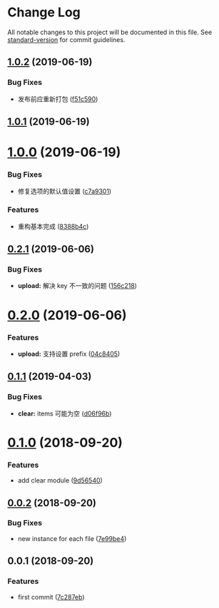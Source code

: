 # Change Log

All notable changes to this project will be documented in this file. See [standard-version](https://github.com/conventional-changelog/standard-version) for commit guidelines.

<a name="1.0.2"></a>
## [1.0.2](https:///github.com/fjc0k/better-qiniu-cli/compare/v1.0.1...v1.0.2) (2019-06-19)


### Bug Fixes

* 发布前应重新打包 ([f51c590](https:///github.com/fjc0k/better-qiniu-cli/commits/f51c590))



<a name="1.0.1"></a>
## [1.0.1](https:///github.com/fjc0k/better-qiniu-cli/compare/v1.0.0...v1.0.1) (2019-06-19)



<a name="1.0.0"></a>
# [1.0.0](https:///github.com/fjc0k/better-qiniu-cli/compare/v0.2.1...v1.0.0) (2019-06-19)


### Bug Fixes

* 修复选项的默认值设置 ([c7a9301](https:///github.com/fjc0k/better-qiniu-cli/commits/c7a9301))


### Features

* 重构基本完成 ([8388b4c](https:///github.com/fjc0k/better-qiniu-cli/commits/8388b4c))



<a name="0.2.1"></a>
## [0.2.1](https://github.com/fjc0k/better-qiniu-cli/compare/v0.2.0...v0.2.1) (2019-06-06)


### Bug Fixes

* **upload:** 解决 key 不一致的问题 ([156c218](https://github.com/fjc0k/better-qiniu-cli/commit/156c218))



<a name="0.2.0"></a>
# [0.2.0](https://github.com/fjc0k/better-qiniu-cli/compare/v0.1.1...v0.2.0) (2019-06-06)


### Features

* **upload:** 支持设置 prefix ([04c8405](https://github.com/fjc0k/better-qiniu-cli/commit/04c8405))



<a name="0.1.1"></a>
## [0.1.1](https://github.com/fjc0k/better-qiniu-cli/compare/v0.1.0...v0.1.1) (2019-04-03)


### Bug Fixes

* **clear:** items 可能为空 ([d06f96b](https://github.com/fjc0k/better-qiniu-cli/commit/d06f96b))



<a name="0.1.0"></a>
# [0.1.0](https://github.com/fjc0k/better-qiniu-cli/compare/v0.0.2...v0.1.0) (2018-09-20)


### Features

* add clear module ([9d56540](https://github.com/fjc0k/better-qiniu-cli/commit/9d56540))



<a name="0.0.2"></a>
## [0.0.2](https://github.com/fjc0k/better-qiniu-cli/compare/v0.0.1...v0.0.2) (2018-09-20)


### Bug Fixes

* new instance for each file ([7e99be4](https://github.com/fjc0k/better-qiniu-cli/commit/7e99be4))



<a name="0.0.1"></a>
## 0.0.1 (2018-09-20)


### Features

* first commit ([7c287eb](https://github.com/fjc0k/better-qiniu-cli/commit/7c287eb))
